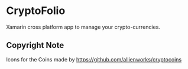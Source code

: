 # CryptoFolio

Xamarin cross platform app to manage your crypto-currencies.

## Copyright Note

Icons for the Coins made by https://github.com/allienworks/cryptocoins
